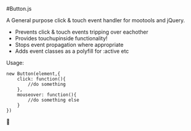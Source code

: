 #Button.js

A General purpose click & touch event handler for mootools and jQuery.

- Prevents click & touch events tripping over eachother
- Provides touchupinside functionality!
- Stops event propagation where appropriate
- Adds event classes as a polyfill for :active etc

Usage:

	new Button(element,{
		click: function(){
			//do something
		},
		mouseover: function(){
			//do something else
		}
	})
